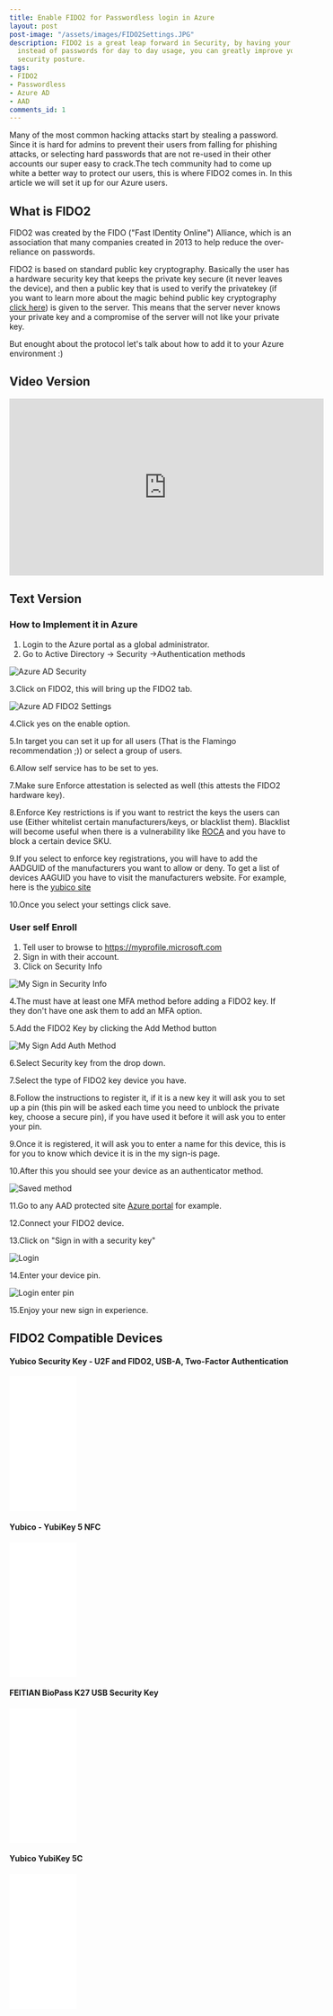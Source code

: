 ```yaml
---
title: Enable FIDO2 for Passwordless login in Azure
layout: post
post-image: "/assets/images/FIDO2Settings.JPG"
description: FIDO2 is a great leap forward in Security, by having your users use this
  instead of passwords for day to day usage, you can greatly improve your company's
  security posture.
tags:
- FIDO2
- Passwordless
- Azure AD
- AAD
comments_id: 1
---
```


Many of the most common hacking attacks start by stealing a password. Since it is hard for admins to prevent their users from falling for phishing attacks, or selecting hard passwords that are not re-used in their other accounts our super easy to crack.The tech community had to come up white a better way to protect our users, this is where FIDO2 comes in.  In this article we will set it up for our Azure users. 
## What is FIDO2
FIDO2 was created by the FIDO ("Fast IDentity Online")  Alliance, which is an association that many companies created in 2013 to help reduce the over-reliance on passwords. 

FIDO2 is based on  standard public key cryptography. Basically the user has a hardware security key that keeps the private key secure (it never leaves the device), and then a public key that is used to verify the privatekey (if you want to learn more about the magic behind public key cryptography [click here](https://engineering.purdue.edu/kak/compsec/NewLectures/Lecture12.pdf)) is given to the server. This means that the server never knows your private key and a compromise of the server will not like your private key.

But enought about the protocol let's talk about how to add it to your Azure environment :)
## Video Version
<iframe width="560" height="315" src="https://www.youtube.com/embed/IeujiJ8BAS0" frameborder="0" allow="accelerometer; autoplay; clipboard-write; encrypted-media; gyroscope; picture-in-picture" allowfullscreen></iframe>

## Text Version
### How to Implement it in Azure
1. Login to the Azure portal as a global administrator.
2. Go to Active Directory -> Security ->Authentication methods

![Azure AD Security](/assets/images/Security.png)

3.Click on FIDO2, this will bring up the FIDO2 tab.

![Azure AD FIDO2 Settings](/assets/images/FIDO2Settings.JPG)

4.Click yes on the enable option. 

5.In target you can set it up for all users (That is the Flamingo recommendation ;)) or select a group of users. 

6.Allow self service has to be set to yes. 

7.Make sure Enforce attestation is selected as well (this attests the FIDO2 hardware key).

8.Enforce Key restrictions is if you want to  restrict the keys the users can use (Either whitelist certain manufacturers/keys, or 
blacklist them). Blacklist will become useful when there is a vulnerability like [ROCA](https://en.wikipedia.org/wiki/ROCA_vulnerability) and you have to block a certain device SKU. 

9.If you select to enforce key registrations, you will have to add the AADGUID of the manufacturers you want to allow or deny. To get a list of devices AAGUID you have to visit the manufacturers website. For example, here is the [yubico site ](https://support.yubico.com/hc/en-us/articles/360016648959-YubiKey-Hardware-FIDO2-AAGUIDs)

10.Once you select your settings click save. 

### User self Enroll
1. Tell user to browse to  https://myprofile.microsoft.com
2. Sign in with their account. 
3. Click on Security Info

![My Sign in Security Info](/assets/images/mysigningsecurityinfo.png)

4.The must have at least one MFA method before adding a FIDO2 key. If they don't have one ask them to add an MFA option. 

5.Add the FIDO2 Key by clicking the Add Method button

![My Sign Add Auth Method](/assets/images/addauthmethod.png)

6.Select Security key from the drop down. 

7.Select the type of FIDO2 key device you have.

8.Follow the instructions to register it, if it is a new key it will ask you to set up a pin (this pin will be asked each time you need to unblock the private key, choose a secure pin), if you have used it before it will ask you to enter your pin.

9.Once it is registered, it will ask you to enter a name for this device, this is for you to know which device it is in the my sign-is page.

10.After this you should see your device as an authenticator method. 

![Saved method](/assets/images/savedyubi.png)

11.Go to any AAD protected site [Azure portal](https://portal.azure.com/) for example.

12.Connect your FIDO2 device.

13.Click on "Sign in with a security key"

![Login](/assets/images/estspage.png)

14.Enter your device pin. 

![Login enter pin](/assets/images/loginpin.jpg)

15.Enjoy your new sign in experience.

## FIDO2 Compatible Devices
#### Yubico Security Key - U2F and FIDO2, USB-A, Two-Factor Authentication
<iframe style="width:120px;height:240px;" marginwidth="0" marginheight="0" scrolling="no" frameborder="0" src="//ws-na.amazon-adsystem.com/widgets/q?ServiceVersion=20070822&OneJS=1&Operation=GetAdHtml&MarketPlace=US&source=ac&ref=qf_sp_asin_til&ad_type=product_link&tracking_id=codingflaming-20&marketplace=amazon&region=US&placement=B07BYSB7FK&asins=B07BYSB7FK&linkId=1018d6b26adb081ad6ec31558354f58b&show_border=false&link_opens_in_new_window=false&price_color=333333&title_color=0066c0&bg_color=ffffff">
    </iframe>

#### Yubico - YubiKey 5 NFC 
<iframe style="width:120px;height:240px;" marginwidth="0" marginheight="0" scrolling="no" frameborder="0" src="//ws-na.amazon-adsystem.com/widgets/q?ServiceVersion=20070822&OneJS=1&Operation=GetAdHtml&MarketPlace=US&source=ac&ref=qf_sp_asin_til&ad_type=product_link&tracking_id=codingflaming-20&marketplace=amazon&region=US&placement=B07HBD71HL&asins=B07HBD71HL&linkId=cb3fb4d0c4c69e2cb3f0626ba6724e65&show_border=false&link_opens_in_new_window=false&price_color=333333&title_color=0066c0&bg_color=ffffff">
    </iframe>

#### FEITIAN BioPass K27 USB Security Key 
<iframe style="width:120px;height:240px;" marginwidth="0" marginheight="0" scrolling="no" frameborder="0" src="//ws-na.amazon-adsystem.com/widgets/q?ServiceVersion=20070822&OneJS=1&Operation=GetAdHtml&MarketPlace=US&source=ac&ref=qf_sp_asin_til&ad_type=product_link&tracking_id=codingflaming-20&marketplace=amazon&region=US&placement=B07CHH2NHH&asins=B07CHH2NHH&linkId=1e8833d0c497696cbb9caa5e452b1ab5&show_border=false&link_opens_in_new_window=false&price_color=333333&title_color=0066c0&bg_color=ffffff">
    </iframe>
		
#### Yubico YubiKey 5C
<iframe style="width:120px;height:240px;" marginwidth="0" marginheight="0" scrolling="no" frameborder="0" src="//ws-na.amazon-adsystem.com/widgets/q?ServiceVersion=20070822&OneJS=1&Operation=GetAdHtml&MarketPlace=US&source=ac&ref=qf_sp_asin_til&ad_type=product_link&tracking_id=codingflaming-20&marketplace=amazon&region=US&placement=B07HBCTYP1&asins=B07HBCTYP1&linkId=f21502ba2c855045a8c8bd9b05a15235&show_border=false&link_opens_in_new_window=false&price_color=333333&title_color=0066c0&bg_color=ffffff">
    </iframe>